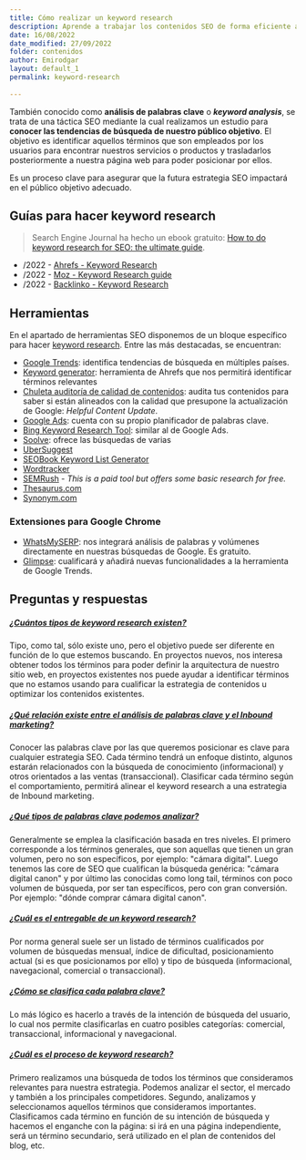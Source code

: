 ```yaml
---
title: Cómo realizar un keyword research
description: Aprende a trabajar los contenidos SEO de forma eficiente a través de los análisis de palabras clave
date: 16/08/2022
date_modified: 27/09/2022
folder: contenidos
author: Emirodgar
layout: default_1
permalink: keyword-research
  
---
```


También conocido como **análisis de palabras clave** o ***keyword analysis***, se trata de una táctica SEO mediante la cual realizamos un estudio para **conocer las tendencias de búsqueda de nuestro público objetivo**. El objetivo es identificar aquellos términos que son empleados por los usuarios para encontrar nuestros servicios o productos y trasladarlos posteriormente a nuestra página web para poder posicionar por ellos.

Es un proceso clave para asegurar que la futura estrategia SEO impactará en el público objetivo adecuado.

<section  id="cs_recursos"></section>


## Guías para hacer keyword research

> Search Engine Journal ha hecho un ebook gratuito: [How to do keyword research for SEO: the ultimate guide](https://www.searchenginejournal.com/keyword-research/).

- /2022 - [Ahrefs - Keyword Research](https://ahrefs.com/blog/keyword-research/) 
- /2022 - [Moz - Keyword Research guide](https://moz.com/keyword-research-guide)
- /2022 - [Backlinko - Keyword Research](https://backlinko.com/keyword-research)





<section  id="cs_herramientas"></section>


## Herramientas


En el apartado de herramientas SEO disponemos de un bloque específico para hacer [keyword research](https://chuletaseo.com/herramientas-seo#keyword-research--contenidos). Entre las más destacadas, se encuentran:

- [Google Trends](https://trends.google.com/trends/?geo=US): identifica tendencias de búsqueda en múltiples países.
- [Keyword generator](https://ahrefs.com/keyword-generator): herramienta de Ahrefs que nos permitirá identificar términos relevantes 
- [Chuleta auditoría de calidad de contenidos](https://docs.google.com/spreadsheets/d/12-F9Z4NzDADOFRQtOiN-CtjY2aaqj-R5CcrJNCuTha4/edit#gid=0): audita tus contenidos para saber si están alineados con la calidad que presupone la actualización de Google: *Helpful Content Update*.
-  [Google Ads](https://ads.google.com/intl/es_ES/home/?pli=1): cuenta con su propio planificador de palabras clave.
-   [Bing Keyword Research Tool](http://www.bing.com/toolbox/keywords): similar al de Google Ads.
-   [Soolve](http://www.soovle.com/): ofrece las búsquedas de varias
-   [UberSuggest](https://ubersuggest.io/)
-   [SEOBook Keyword List Generator](http://tools.seobook.com/keyword-list/generator.php)
-   [Wordtracker](https://www.wordtracker.com/)
-   [SEMRush](https://www.semrush.com/)  -  _This is a paid tool but offers some basic research for free._
-   [Thesaurus.com](http://www.thesaurus.com/)
-   [Synonym.com](http://www.synonym.com/)

### Extensiones para Google Chrome

- [WhatsMySERP](https://whatsmyserp.com/extension): nos integrará análisis de palabras y volúmenes directamente en nuestras búsquedas de Google. Es gratuito.
- [Glimpse](https://chrome.google.com/webstore/detail/google-trends-supercharge/ocmojhiloccgbpjnkeiooioedaklapap?hl=es): cualificará y añadirá nuevas funcionalidades a la herramienta de Google Trends.



<section  id="cs_pr"></section>


## Preguntas y respuestas

<div class="row">
          <div class="col-lg-12">
            <div class="accordion accordion-alterate arrow-right" id="popularTopics">
              <div class="card">
                <div class="card-header" id="heading1">
                  <h5 class="mb-0"> <a href="#" class="collapsed" data-toggle="collapse" data-target="#collapse1" aria-expanded="false" aria-controls="collapse1">¿Cuántos tipos de keyword research existen?</a> </h5>
                </div>
                <div id="collapse1" class="collapse" aria-labelledby="heading1" data-parent="#popularTopics">
                  <div class="card-body">Tipo, como tal, sólo existe uno, pero el objetivo puede ser diferente en función de lo que estemos buscando. En proyectos nuevos, nos interesa obtener todos los términos para poder definir la arquitectura de nuestro sitio web, en proyectos existentes nos puede ayudar a identificar términos que no estamos usando para cualificar la estrategia de contenidos u optimizar los contenidos existentes. </div>
                </div>
              </div>
              <div class="card">
                <div class="card-header" id="heading2">
                  <h5 class="mb-0"> <a href="#" class="collapsed" data-toggle="collapse" data-target="#collapse2" aria-expanded="false" aria-controls="collapse2">¿Qué relación existe entre el análisis de palabras clave y el Inbound marketing?</a> </h5>
                </div>
                <div id="collapse2" class="collapse" aria-labelledby="heading2" data-parent="#popularTopics">
                  <div class="card-body"> Conocer las palabras clave por las que queremos posicionar es clave para cualquier estrategia SEO. Cada término tendrá un enfoque distinto, algunos estarán relacionados con la búsqueda de conocimiento (informacional) y otros orientados a las ventas (transaccional). Clasificar cada término según el comportamiento, permitirá alinear el keyword research a una estrategia de Inbound marketing. </div>
                </div>
              </div>
              <div class="card">
                <div class="card-header" id="heading3">
                  <h5 class="mb-0"> <a href="#" class="collapsed" data-toggle="collapse" data-target="#collapse3" aria-expanded="false" aria-controls="collapse3">¿Qué tipos de palabras clave podemos analizar?</a> </h5>
                </div>
                <div id="collapse3" class="collapse" aria-labelledby="heading3" data-parent="#popularTopics">
                  <div class="card-body"> Generalmente se emplea la clasificación basada en tres niveles. El primero corresponde a los términos generales, que son aquellas que tienen un gran volumen, pero no son específicos, por ejemplo: "cámara digital". Luego tenemos las core de SEO que cualifican la búsqueda genérica: "cámara digital canon" y por último las conocidas como long tail, términos  con poco volumen de búsqueda, por ser tan específicos, pero con gran conversión. Por ejemplo: "dónde comprar cámara digital canon".</div>
                </div>
              </div>
              <div class="card">
                <div class="card-header" id="heading4">
                  <h5 class="mb-0"> <a href="#" class="collapsed" data-toggle="collapse" data-target="#collapse4" aria-expanded="false" aria-controls="collapse4">¿Cuál es el entregable de un keyword research?</a> </h5>
                </div>
                <div id="collapse4" class="collapse" aria-labelledby="heading4" data-parent="#popularTopics">
                  <div class="card-body"> Por norma general suele ser un listado de términos cualificados por volumen de búsquedas mensual, índice de dificultad, posicionamiento actual (si es que posicionamos por ello) y tipo de búsqueda (informacional, navegacional, comercial o transaccional).</div>
                </div>
              </div>
              <div class="card">
                <div class="card-header" id="heading5">
                  <h5 class="mb-0"> <a href="#" class="collapsed" data-toggle="collapse" data-target="#collapse5" aria-expanded="false" aria-controls="collapse5">¿Cómo se clasifica cada palabra clave?</a> </h5>
                </div>
                <div id="collapse5" class="collapse" aria-labelledby="heading5" data-parent="#popularTopics">
                  <div class="card-body"> Lo más lógico es hacerlo a través de la intención de búsqueda del usuario, lo cual nos permite clasificarlas en cuatro posibles categorías: comercial, transaccional, informacional y navegacional. </div>
                </div>
              </div>
              <div class="card">
                <div class="card-header" id="heading6">
                  <h5 class="mb-0"> <a href="#" class="collapsed" data-toggle="collapse" data-target="#collapse6" aria-expanded="false" aria-controls="collapse6">¿Cuál es el proceso de keyword research?</a> </h5>
                </div>
                <div id="collapse6" class="collapse" aria-labelledby="heading6" data-parent="#popularTopics">
                  <div class="card-body"> Primero realizamos una búsqueda de todos los términos que consideramos relevantes para nuestra estrategia. Podemos analizar el sector, el mercado y también a los principales competidores. Segundo, analizamos y seleccionamos aquellos términos que consideramos importantes. Clasificamos cada término en función de su intención de búsqueda y hacemos el enganche con la página: si irá en una página independiente, será un término secundario, será utilizado en el plan de contenidos del blog, etc. </div>
                </div>
              </div>
            </div>
          </div>
        </div>




<!--stackedit_data:
eyJoaXN0b3J5IjpbLTE5MTQwNjE0NDgsMTM3MzcxNjE2NiwtNT
czNjA1NTMsODIyMzIwODEzLDcxMTg4Mzc2MiwxMTg3MDU1OTIz
LDE2MzcxODg2MjEsLTE5NTgwNDk4MDEsMTI4ODY1MTU2NSwtNz
YwNjcyMDk2LC0xNTA3NTgxNTQ5LC0yNTU5OTAyNzcsMTI2Mjc2
NzgwMCwxNzYxNDY4MzM2LDc4NDI2NzQ0MiwtNDE5NTY2NzI0LC
0xMzYxNTUyNjA0LC0xMDU5MTEwMDYzLDkxNTk4NzcyMywtODc2
ODE0NTM5XX0=
-->